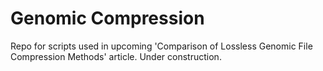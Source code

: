 # Genomic Compression

Repo for scripts used in upcoming 'Comparison of Lossless Genomic File Compression Methods' article. Under construction.
